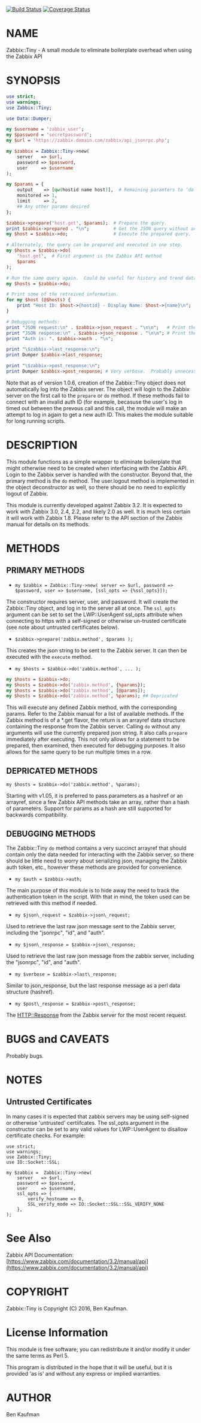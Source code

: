[![Build Status](https://travis-ci.org/whosgonna/Zabbix-Tiny.pm.svg?branch=master)](https://travis-ci.org/whosgonna/Zabbix-Tiny.pm) [![Coverage Status](https://coveralls.io/repos/github/whosgonna/Zabbix-Tiny.pm/badge.svg?branch=master)](https://coveralls.io/github/whosgonna/Zabbix-Tiny.pm?branch=master)
# NAME

Zabbix::Tiny - A small module to eliminate boilerplate overhead when using the Zabbix API

# SYNOPSIS
```perl
use strict;
use warnings;
use Zabbix::Tiny;

use Data::Dumper;

my $username = 'zabbix_user';
my $password = 'secretpassword';
my $url = 'https://zabbix.domain.com/zabbix/api_jsonrpc.php';

my $zabbix = Zabbix::Tiny->new(
    server   => $url,
    password => $password,
    user     => $username
);

my $params = {
    output    => [qw(hostid name host)],  # Remaining paramters to 'do' are the params for the zabbix method.
    monitored => 1,
    limit     => 2,
    ## Any other params desired
};

$zabbix->prepare('host.get', $params);  # Prepare the query.
print $zabbix->prepared . "\n";         # Get the JSON query without actually executing it.
my $host = $zabbix->do;                 # Execute the prepared query.

# Alternately, the query can be prepared and executed in one step.
my $hosts = $zabbix->do(
    'host.get',  # First argument is the Zabbix API method
    $params
);

# Run the same query again.  Could be useful for history and trend data
my $hosts = $zabbix->do;

# Print some of the retreived information.
for my $host (@$hosts) {
    print "Host ID: $host->{hostid} - Display Name: $host->{name}\n";
}

# Debugging methods:
print "JSON request:\n" . $zabbix->json_request . "\n\n";   # Print the json data sent in the last request.
print "JSON response:\n" . $zabbix->json_response . "\n\n"; # Print the json data received in the last response.
print "Auth is: ". $zabbix->auth . "\n";

print "\$zabbix->last_response:\n";
print Dumper $zabbix->last_response;

print "\$zabbix->post_response:\n";
print Dumper $zabbix->post_response; # Very verbose.  Probably unnecessary.
```

Note that as of version 1.0.6, creation of the Zabbix::Tiny object does not automatically log into the Zabbix server.
The object will login to the Zabbix server on the first call to the `prepare` or `do` method.  If these methods fail
to connect with an invalid auth ID (for example, becasuse the user's log in timed out between the prevous call and this
call, the module will make an attempt to log in again to get a new auth ID.  This makes the module suitable for long
running scripts.

# DESCRIPTION

This module functions as a simple wrapper to eliminate boilerplate that might otherwise need to be created when interfacing with the Zabbix API.  Login to the Zabbix server is handled with the constructor. Beyond that, the primary method is the `do` method. The user.logout method is implemented  in the object deconstructor as well, so there should be no need to explicitly logout of Zabbix.

This module is currently developed against Zabbix 3.2.  It is expected to work with Zabbix 3.0, 2.4, 2.2, and likely 2.0 as well.  It is much less certain it will work with Zabbix 1.8.  Please refer to the API section of the Zabbix manual for details on its methods.

# METHODS

## PRIMARY METHODS

- `my $zabbix = Zabbix::Tiny->new( server => $url, password => $password, user => $username, [ssl_opts => {%ssl_opts}]);`

The constructor requires server, user, and password.  It will create the Zabbix::Tiny object, and log in to the server all at once.  The `ssl_opts` argument can be set to set the LWP::UserAgent ssl\_opts attribute when connecting to https with a self-signed or otherwise un-trusted certificate (see note about untrusted certificates below).

- `$zabbix->prepare('zabbix.method', $params );`

This creates the json string to be sent to the Zabbix server.  It can then be executed with the `execute` method.

- `my $hosts = $zabbix->do('zabbix.method', ... );`

```perl
my $hosts = $zabbix->do;
my $hosts = $zabbix->do('zabbix.method', {%params});
my $hosts = $zabbix->do('zabbix.method', [@params]);
my $hosts = $zabbix->do('zabbix.method', %params); ## Depricated
```

This will execute any defined Zabbix method, with the corresponding params.  Refer to the Zabbix manual for a list of available methods.  If the Zabbix method is of a \*.get flavor, the return is an arrayref data structure containing the response from the Zabbix server.  Calling `do` without any arguments will use the currently prepared json string.  It also calls `prepare` immediately after executing. This not only allows for a statement to be prepared, then examined, then executed for debugging purposes.  It also allows for the same query to be run multiple times in a row.

## DEPRICATED METHODS

    my $hosts = $zabbix->do('zabbix.method', %params);

Starting with v1.05, it is preferred to pass parameters as a hashref or an arrayref, since a few Zabbix API methods take an array, rather than a hash of parameters.  Support for params as a hash are still supported for backwards compatibility.

## DEBUGGING METHODS

The Zabbix::Tiny `do` method contains a very succinct arrayref that should contain only the data needed for interacting with the Zabbix server, so there should be little need to worry about serializing json, managing the Zabbix auth token, etc., however these methods are provided for convenience.

- `my $auth = $zabbix->auth;`

The main purpose of this module is to hide away the need to track the authentication token in the script.  With that in mind, the token used can be retrieved with this method if needed.

- `my $json\_request = $zabbix->json\_request;`

Used to retrieve the last raw json message sent to the Zabbix server, including the "jsonrpc", "id", and "auth".

- `my $json\_response = $zabbix->json\_response;`

Used to retrieve the last raw json message from the zabbix server,  including the "jsonrpc", "id", and "auth".

- `my $verbose = $zabbix->last\_response;`

Similar to json\_response, but the last response message as a perl data structure (hashref).

- `my $post\_response = $zabbix->post\_response;`

The [HTTP::Response](https://metacpan.org/pod/HTTP::Response) from the Zabbix server for the most recent request.

# BUGS and CAVEATS

Probably bugs.

# NOTES

## Untrusted Certificates

In many cases it is expected that zabbix servers may be using self-signed or otherwise 'untrusted' certiifcates.  The ssl\_opts argument in the constructor can be set to any valid values for LWP::UserAgent to disallow certificate checks.  For example:

    use strict;
    use warnings;
    use Zabbix::Tiny;
    use IO::Socket::SSL;

    my $zabbix =  Zabbix::Tiny->new(
        server   => $url,
        password => $password,
        user     => $username,
        ssl_opts => {
            verify_hostname => 0,
            SSL_verify_mode => IO::Socket::SSL::SSL_VERIFY_NONE
        },
    );

# See Also

Zabbix API Documentation: [https://www.zabbix.com/documentation/3.2/manual/api](https://www.zabbix.com/documentation/3.2/manual/api)

# COPYRIGHT

Zabbix::Tiny is Copyright (C) 2016, Ben Kaufman.

# License Information

This module is free software; you can redistribute it and/or modify it under the same terms as Perl 5.

This program is distributed in the hope that it will be useful, but it is provided 'as is' and without any express or implied warranties.

# AUTHOR

Ben Kaufman
